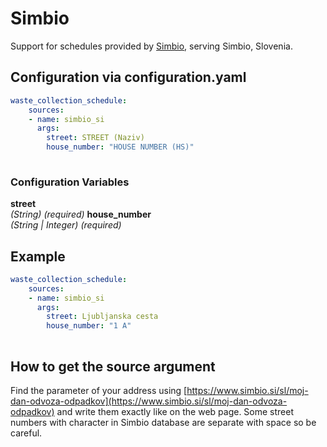 # Simbio

Support for schedules provided by [Simbio](https://www.simbio.si/sl/), serving Simbio, Slovenia.

## Configuration via configuration.yaml

```yaml
waste_collection_schedule:
    sources:
    - name: simbio_si
      args:
        street: STREET (Naziv)
        house_number: "HOUSE NUMBER (HS)"
        
```

### Configuration Variables

**street**  
*(String) (required)*
**house_number**  
*(String | Integer) (required)*


## Example

```yaml
waste_collection_schedule:
    sources:
    - name: simbio_si
      args:
        street: Ljubljanska cesta
        house_number: "1 A"
        
```

## How to get the source argument

Find the parameter of your address using [https://www.simbio.si/sl/moj-dan-odvoza-odpadkov](https://www.simbio.si/sl/moj-dan-odvoza-odpadkov) and write them exactly like on the web page. 
Some street numbers with character in Simbio database are separate with space so be careful.
